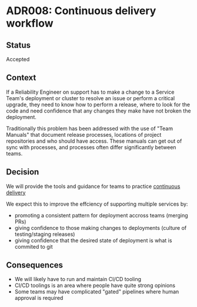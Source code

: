 # ADR008: Continuous delivery workflow

## Status

Accepted

## Context

If a Reliability Engineer on support has to make a change to a Service Team's deployment or
cluster to resolve an issue or perform a critical upgrade, they need to know
how to perform a release, where to look for the code and need confidence that
any changes they make have not broken the deployment.

Traditionally this problem has been addressed with the use of "Team Manuals"
that document release processes, locations of project repositories and who
should have access. These manuals can get out of sync with processes, and
processes often differ significantly between teams.


## Decision

We will provide the tools and guidance for teams to practice [continuous delivery](https://en.wikipedia.org/wiki/Continuous_delivery)

We expect this to improve the effciency of supporting multiple services by:

* promoting a consistent pattern for deployment accross teams (merging PRs)
* giving confidence to those making changes to deployments (culture of testing/staging releases)
* giving confidence that the desired state of deployment is what is commited to git

## Consequences

* We will likely have to run and maintain CI/CD tooling
* CI/CD toolings is an area where people have quite strong opinions
* Some teams may have complicated "gated" pipelines where human approval is required
